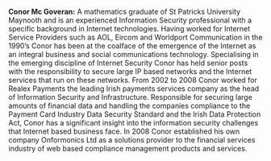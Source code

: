 **Conor Mc Goveran:**
A mathematics graduate of St Patricks University Maynooth and is an
experienced Information Security professional with a specific background
in Internet technologies. Having worked for Internet Service Providers
such as AOL, Eircom and Worldport Communication in the 1990’s Conor has
been at the coalface of the emergence of the Internet as an integral
business and social communications technology. Specialising in the
emerging discipline of Internet Security Conor has held senior posts
with the responsibility to secure large IP based networks and the
Internet services that run on these networks. From 2002 to 2008 Conor
worked for Realex Payments the leading Irish payments services company
as the head of Information Security and Infrastructure. Responsible for
securing large amounts of financial data and handling the companies
compliance to the Payment Card Industry Data Security Standard and the
Irish Data Protection Act, Conor has a significant insight into the
information security challenges that Internet based business face.
In 2008 Conor established his own company Onformonics Ltd as a solutions
provider to the financial services industry of web based compliance
management products and services.